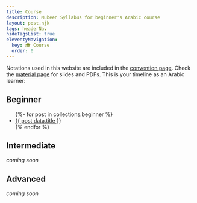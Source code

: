 ```yaml
---
title: Course
description: Mubeen Syllabus for beginner's Arabic course
layout: post.njk
tags: headerNav
hideTagsList: true
eleventyNavigation:
  key: 🎓 Course
  order: 0
---
```


Notations used in this website are included in the [convention page](/conventions). Check the [material page](/material) for slides and PDFs. This is your timeline as an Arabic learner:

## Beginner

<ul>
{%- for post in collections.beginner %}
<li><a href="{{ post.url }}">{{ post.data.title }}</a></li>
{% endfor %}
</ul>


## Intermediate

*coming soon*

## Advanced

*coming soon*